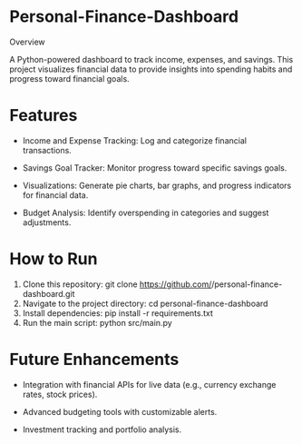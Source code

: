# Personal-Finance-Dashboard
Overview

A Python-powered dashboard to track income, expenses, and savings. This project visualizes financial data to provide insights into spending habits and progress toward financial goals.

# Features

* Income and Expense Tracking: Log and categorize financial transactions.

* Savings Goal Tracker: Monitor progress toward specific savings goals.

* Visualizations: Generate pie charts, bar graphs, and progress indicators for financial data.

* Budget Analysis: Identify overspending in categories and suggest adjustments.

# How to Run
1. Clone this repository: git clone https://github.com/<your-username>/personal-finance-dashboard.git
2. Navigate to the project directory: cd personal-finance-dashboard
3. Install dependencies: pip install -r requirements.txt
4. Run the main script: python src/main.py

# Future Enhancements

* Integration with financial APIs for live data (e.g., currency exchange rates, stock prices).

* Advanced budgeting tools with customizable alerts.

* Investment tracking and portfolio analysis.
